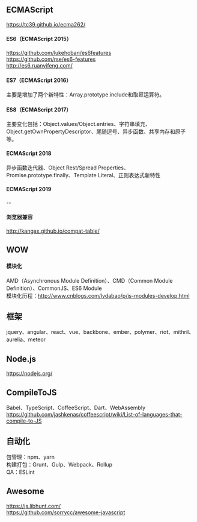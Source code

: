 ## ECMAScript
https://tc39.github.io/ecma262/   

#### ES6（ECMAScript 2015）
https://github.com/lukehoban/es6features  
https://github.com/rse/es6-features  
http://es6.ruanyifeng.com/   

#### ES7（ECMAScript 2016）
主要是增加了两个新特性：Array.prototype.include和取幂运算符。   

#### ES8（ECMAScript 2017）
主要变化包括：Object.values/Object.entries、字符串填充、Object.getOwnPropertyDescriptor、尾随逗号、异步函数、共享内存和原子等。   

#### ECMAScript 2018
异步函数迭代器、Object Rest/Spread Properties、Promise.prototype.finally、Template Literal、正则表达式新特性

#### ECMAScript 2019
--

#### 浏览器兼容
http://kangax.github.io/compat-table/   

## WOW
#### 模块化
AMD（Asynchronous Module Definition）、CMD（Common Module Definition）、CommonJS、ES6 Module  
模块化历程：http://www.cnblogs.com/lvdabao/p/js-modules-develop.html   

## 框架
jquery、angular、react、vue、backbone、ember、polymer、riot、mithril、aurelia、meteor   

## Node.js
https://nodejs.org/   

## CompileToJS
Babel、TypeScript、CoffeeScript、Dart、WebAssembly  
https://github.com/jashkenas/coffeescript/wiki/List-of-languages-that-compile-to-JS   

## 自动化
包管理：npm、yarn  
构建打包：Grunt、Gulp、Webpack、Rollup  
QA：ESLint   

## Awesome
https://js.libhunt.com/  
https://github.com/sorrycc/awesome-javascript   
